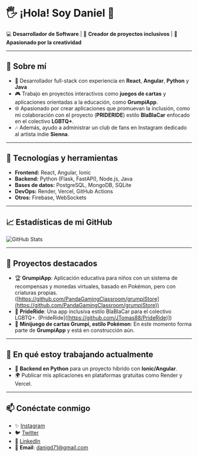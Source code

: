 # 🖐️ ¡Hola! Soy **Daniel** 👋  
💻 **Desarrollador de Software** | 🌈 **Creador de proyectos inclusivos** | 🎨 **Apasionado por la creatividad**

---

## 📜 Sobre mí
- 🚀 Desarrollador full-stack con experiencia en **React**, **Angular**, **Python** y **Java** 
- 🎮 Trabajo en proyectos interactivos como **juegos de cartas** y aplicaciones orientadas a la educación, como **GrumpiApp**.  
- 🌐 Apasionado por crear aplicaciones que promuevan la inclusión, como mi colaboración con el proyecto (**PRIDERIDE**) estilo **BlaBlaCar** enfocado en el colectivo **LGBTQ+**.  
- 🎶 Además, ayudo a administrar un club de fans en Instagram dedicado al artista indie **Sienna**.  

---

## 🔧 Tecnologías y herramientas
- **Frontend:** React, Angular, Ionic  
- **Backend:** Python (Flask, FastAPI), Node.js, Java  
- **Bases de datos:** PostgreSQL, MongoDB, SQLite  
- **DevOps:** Render, Vercel, GitHub Actions  
- **Otros:** Firebase, WebSockets  

---

## 📈 Estadísticas de mi GitHub
<!-- Puedes usar servicios como https://github.com/anuraghazra/github-readme-stats para personalizar -->
![GitHub Stats](https://github-readme-stats.vercel.app/api?username=Daniel160490&show_icons=true&theme=radical)

---

## 🚧 Proyectos destacados
- 🏆 **GrumpiApp**: Aplicación educativa para niños con un sistema de recompensas y monedas virtuales, basado en Pokémon, pero con criaturas propias.
      ([https://github.com/PandaGamingClassroom/grumpiStore](https://github.com/PandaGamingClassroom/grumpiStore)) 
- 🚗 **PrideRide**: Una app inclusiva estilo BlaBlaCar para el colectivo LGBTQ+.
      (PrideRide]([https://github.com/JTomas88/PrideRide)]) 
- 🎲 **Minijuego de cartas Grumpi, estilo Pokémon**: En este momento forma parte de **GrumpiApp** y está en construcción aún.  

---

## 🌟 En qué estoy trabajando actualmente
- 🤖 **Backend en Python** para un proyecto híbrido con **Ionic/Angular**.  
- 🌍 Publicar mis aplicaciones en plataformas gratuitas como Render y Vercel.  

---

## 📫 Conéctate conmigo
- ✨ [Instagram]([https://instagram.com/tuclubdefans](https://www.instagram.com/dani90gd/))  
- 🐦 [Twitter]([https://twitter.com/tuusuario](https://x.com/Dani9oGD))  
- 💼 [LinkedIn](https://www.linkedin.com/in/daniel-garc%C3%ADa-d%C3%ADaz-0a970862/)  
- 📧 **Email**: danigd71@gmail.com  
